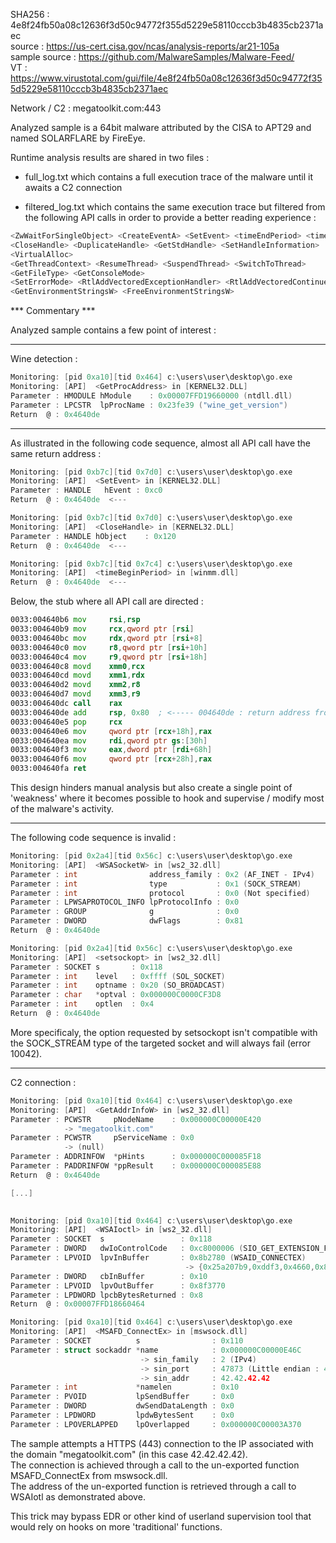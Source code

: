SHA256 : 4e8f24fb50a08c12636f3d50c94772f355d5229e58110cccb3b4835cb2371aec  
source : https://us-cert.cisa.gov/ncas/analysis-reports/ar21-105a  
sample source : https://github.com/MalwareSamples/Malware-Feed/  
VT : https://www.virustotal.com/gui/file/4e8f24fb50a08c12636f3d50c94772f355d5229e58110cccb3b4835cb2371aec    

Network / C2 : megatoolkit.com:443  

Analyzed sample is a 64bit malware attributed by the CISA to APT29 and named SOLARFLARE by FireEye.  

Runtime analysis results are shared in two files :  

- full_log.txt which contains a full execution trace of the malware until it awaits a C2 connection  

- filtered_log.txt which contains the same execution trace but filtered from the following API calls in order to provide a better reading experience :  


```c
<ZwWaitForSingleObject> <CreateEventA> <SetEvent> <timeEndPeriod> <timeBeginPeriod> <WaitForSingleObject> <WaitForMultipleObjects>
<CloseHandle> <DuplicateHandle> <GetStdHandle> <SetHandleInformation> 
<VirtualAlloc> 
<GetThreadContext> <ResumeThread> <SuspendThread> <SwitchToThread>
<GetFileType> <GetConsoleMode>
<SetErrorMode> <RtlAddVectoredExceptionHandler> <RtlAddVectoredContinueHandler> 
<GetEnvironmentStringsW> <FreeEnvironmentStringsW>
```


*** Commentary *** 

Analyzed sample contains a few point of interest :

---- 

Wine detection :  

```c
Monitoring: [pid 0xa10][tid 0x464] c:\users\user\desktop\go.exe  
Monitoring: [API]  <GetProcAddress> in [KERNEL32.DLL]  
Parameter : HMODULE hModule    : 0x00007FFD19660000 (ntdll.dll)  
Parameter : LPCSTR  lpProcName : 0x23fe39 ("wine_get_version")  
Return  @ : 0x4640de
```  


---- 

As illustrated in the following code sequence, almost all API call have the same return address :  

```c
Monitoring: [pid 0xb7c][tid 0x7d0] c:\users\user\desktop\go.exe  
Monitoring: [API]  <SetEvent> in [KERNEL32.DLL]  
Parameter : HANDLE   hEvent : 0xc0  
Return  @ : 0x4640de  <---

Monitoring: [pid 0xb7c][tid 0x7d0] c:\users\user\desktop\go.exe  
Monitoring: [API]  <CloseHandle> in [KERNEL32.DLL]  
Parameter : HANDLE hObject    : 0x120  
Return  @ : 0x4640de  <---

Monitoring: [pid 0xb7c][tid 0x7c4] c:\users\user\desktop\go.exe  
Monitoring: [API]  <timeBeginPeriod> in [winmm.dll]  
Return  @ : 0x4640de  <---
```

Below, the stub where all API call are directed :  

```asm
0033:004640b6 mov     rsi,rsp  
0033:004640b9 mov     rcx,qword ptr [rsi]  
0033:004640bc mov     rdx,qword ptr [rsi+8]  
0033:004640c0 mov     r8,qword ptr [rsi+10h]  
0033:004640c4 mov     r9,qword ptr [rsi+18h]  
0033:004640c8 movd    xmm0,rcx  
0033:004640cd movd    xmm1,rdx  
0033:004640d2 movd    xmm2,r8  
0033:004640d7 movd    xmm3,r9  
0033:004640dc call    rax  
0033:004640de add     rsp, 0x80  ; <----- 004640de : return address from most function call
0033:004640e5 pop     rcx  
0033:004640e6 mov     qword ptr [rcx+18h],rax  
0033:004640ea mov     rdi,qword ptr gs:[30h]  
0033:004640f3 mov     eax,dword ptr [rdi+68h]  
0033:004640f6 mov     qword ptr [rcx+28h],rax  
0033:004640fa ret  
```

This design hinders manual analysis but also create a single point of 'weakness' where it becomes possible to hook and supervise / modify most of the malware's activity.

---- 

The following code sequence is invalid :  

```c
Monitoring: [pid 0x2a4][tid 0x56c] c:\users\user\desktop\go.exe  
Monitoring: [API]  <WSASocketW> in [ws2_32.dll]  
Parameter : int                address_family : 0x2 (AF_INET - IPv4)  
Parameter : int                type           : 0x1 (SOCK_STREAM)  
Parameter : int                protocol       : 0x0 (Not specified)  
Parameter : LPWSAPROTOCOL_INFO lpProtocolInfo : 0x0  
Parameter : GROUP              g              : 0x0  
Parameter : DWORD              dwFlags        : 0x81  
Return  @ : 0x4640de  

Monitoring: [pid 0x2a4][tid 0x56c] c:\users\user\desktop\go.exe  
Monitoring: [API]  <setsockopt> in [ws2_32.dll]  
Parameter : SOCKET s       : 0x118  
Parameter : int    level   : 0xffff (SOL_SOCKET)  
Parameter : int    optname : 0x20 (SO_BROADCAST)  
Parameter : char   *optval : 0x000000C0000CF3D8  
Parameter : int    optlen  : 0x4  
Return  @ : 0x4640de  
```

More specificaly, the option requested by setsockopt isn't compatible with the SOCK_STREAM type of the targeted socket and will always fail (error 10042).  


----

C2 connection :  

```c
Monitoring: [pid 0xa10][tid 0x464] c:\users\user\desktop\go.exe  
Monitoring: [API]  <GetAddrInfoW> in [ws2_32.dll]  
Parameter : PCWSTR     pNodeName    : 0x000000C00000E420  
            -> "megatoolkit.com"  
Parameter : PCWSTR     pServiceName : 0x0  
            -> (null)  
Parameter : ADDRINFOW  *pHints      : 0x000000C000085F18  
Parameter : PADDRINFOW *ppResult    : 0x000000C000085E88  
Return  @ : 0x4640de  

[...]  
  

Monitoring: [pid 0xa10][tid 0x464] c:\users\user\desktop\go.exe  
Monitoring: [API]  <WSAIoctl> in [ws2_32.dll]  
Parameter : SOCKET  s                 : 0x118  
Parameter : DWORD   dwIoControlCode   : 0xc8000006 (SIO_GET_EXTENSION_FUNCTION_POINTER)  
Parameter : LPVOID  lpvInBuffer       : 0x8b2780 (WSAID_CONNECTEX)  
                                       -> {0x25a207b9,0xddf3,0x4660,0x8e,{0xe9,0x76,0xe5,0x8c,0x74,0x06,0x3e}}  
Parameter : DWORD   cbInBuffer        : 0x10  
Parameter : LPVOID  lpvOutBuffer      : 0x8f3770  
Parameter : LPDWORD lpcbBytesReturned : 0x8  
Return  @ : 0x00007FFD18660464  

Monitoring: [pid 0xa10][tid 0x464] c:\users\user\desktop\go.exe  
Monitoring: [API]  <MSAFD_ConnectEx> in [mswsock.dll]  
Parameter : SOCKET          s                : 0x110  
Parameter : struct sockaddr *name            : 0x000000C00000E46C  
                             -> sin_family   : 2 (IPv4)  
                             -> sin_port     : 47873 (Little endian : 443)  
                             -> sin_addr     : 42.42.42.42  
Parameter : int             *namelen         : 0x10  
Parameter : PVOID           lpSendBuffer     : 0x0  
Parameter : DWORD           dwSendDataLength : 0x0  
Parameter : LPDWORD         lpdwBytesSent    : 0x0  
Parameter : LPOVERLAPPED    lpOverlapped     : 0x000000C00003A370  
```

The sample attempts a HTTPS (443) connection to the IP associated with the domain "megatoolkit.com" (in this case 42.42.42.42).  
The connection is achieved through a call to the un-exported function MSAFD_ConnectEx from mswsock.dll.  
The address of the un-exported function is retrieved through a call to WSAIotl as demonstrated above.  

This trick may bypass EDR or other kind of userland supervision tool that would rely on hooks on more 'traditional' functions.  

